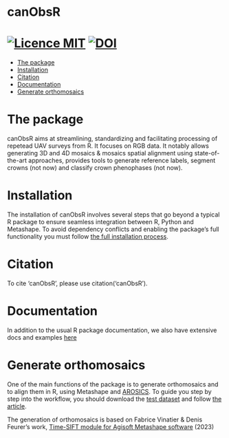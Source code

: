
<!-- README.md is generated from README.Rmd. Please edit that file -->

# canObsR

[![Licence
MIT](https://img.shields.io/badge/licence-MIT-blue.svg)](LICENSE)
[![DOI](https://zenodo.org/badge/DOI/10.5281/zenodo.10213689.svg)](https://zenodo.org/records/14748367?preview=1&token=eyJhbGciOiJIUzUxMiJ9.eyJpZCI6IjY3MjE2Y2M1LTY4NjctNDEwNS1hMTViLTkwNmMzNGM0YzA5NCIsImRhdGEiOnt9LCJyYW5kb20iOiJkYjhlMWZhMDZiYmNkNTg2YzA4OGYxMTg0ODE3MmI3YiJ9.xKZdG_R2NvApekkLM4FanVbM-ZWbGqNjXYucPKydbzeLdur08A69N9ROgeTdPR42PP_OrL4eF_hljxh3wQHfwA)
================

- [The package](#the-package)
- [Installation](#installation)
- [Citation](#citation)
- [Documentation](#documentation)
- [Generate orthomosaics](#generate-orthomosaics)

# The package

canObsR aims at streamlining, standardizing and facilitating processing
of repetead UAV surveys from R. It focuses on RGB data. It notably
allows generating 3D and 4D mosaics & mosaics spatial alignment using
state-of-the-art approaches, provides tools to generate reference
labels, segment crowns (not now) and classify crown phenophases (not
now).

# Installation

The installation of canObsR involves several steps that go beyond a
typical R package to ensure seamless integration between R, Python and
Metashape. To avoid dependency conflicts and enabling the package’s full
functionality you must follow [the full installation
process](https://umr-amap.github.io/canObsR/articles/Complete-installation.html).

# Citation

To cite ‘canObsR’, please use citation(‘canObsR’).

# Documentation

In addition to the usual R package documentation, we also have extensive
docs and examples [here](https://umr-amap.github.io/canObsR/)

# Generate orthomosaics

One of the main functions of the package is to generate orthomosaics and
to align them in R, using Metashape and
[AROSICS](https://github.com/GFZ/arosics). To guide you step by step
into the workflow, you should download the [test
dataset](https://zenodo.org/uploads/14748367?token=eyJhbGciOiJIUzUxMiJ9.eyJpZCI6ImVhNjBlZWM5LWYwZTEtNGUxNS04ZDRmLWI3MTAwZTdiMTdmNSIsImRhdGEiOnt9LCJyYW5kb20iOiIzYmViYTgxNWE2OGNlYTA1Zjc1YzdmMWUzZTdjZTVkMSJ9.pzx-dAnjJXNp34OIpqfibrHxZxSUSj8FvdLPGd6r4IaJSa5sAW-eme_EenQr0bLPUAjFGhKrZ-OqrVOQ7bLKBw)
and follow [the
article](https://umr-amap.github.io/canObsR/articles/generate-and-align-ortomosaics.html).

The generation of orthomosaics is based on Fabrice Vinatier & Denis
Feurer’s work, [Time-SIFT module for Agisoft Metashape
software](https://doi.org/10.5281/zenodo.8367318) (2023)

